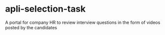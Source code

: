 # apli-selection-task
A portal for company HR to review interview questions in the form of videos posted by the candidates
